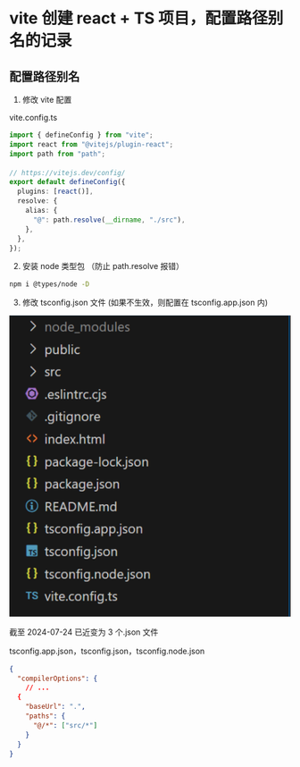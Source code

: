 # vite 创建 react + TS 项目，配置路径别名的记录

## 配置路径别名

1. 修改 vite 配置

vite.config.ts

```ts
import { defineConfig } from "vite";
import react from "@vitejs/plugin-react";
import path from "path";

// https://vitejs.dev/config/
export default defineConfig({
  plugins: [react()],
  resolve: {
    alias: {
      "@": path.resolve(__dirname, "./src"),
    },
  },
});
```

2. 安装 node 类型包 （防止 path.resolve 报错）

```bash
npm i @types/node -D
```

3. 修改 tsconfig.json 文件 (如果不生效，则配置在 tsconfig.app.json 内)

![alt text](vite-react-ts/assets/image.png)

截至 2024-07-24 已近变为 3 个.json 文件

tsconfig.app.json，tsconfig.json，tsconfig.node.json

```json
{
  "compilerOptions": {
    // ...
  {
    "baseUrl": ".",
    "paths": {
      "@/*": ["src/*"]
    }
  }
}
```
